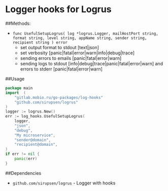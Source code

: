 # Logger hooks for Logrus

##Methods:
* `func UsefulSetupLogrus(
   	log *logrus.Logger,
    mailHostPort string,
   	format string,
   	level string,
   	appName string,
   	sender string,
   	recipient string
   ) error` 
   * set output format to stdout [text|json]
   * set verbosity [panic|fatal|error|warn|info|debug|trace]
   * sending errors to emails [panic|fatal|error|warn]
   * sending logs to stdout [info|debug|trace|panic|fatal|error|warn] and errors to stderr [panic|fatal|error|warn] 


##Usage
```go
package main
import  (
    "gitlab.mobio.ru/go-packages/log-hooks"
    "github.com/sirupsen/logrus"
)
logger := logrus.New()
err := log_hooks.UsefulSetupLogrus(
    logger,
    "json",
    "debug",
    "My microservice",
	"sender@domain",
	"recipient@domain",
)
if err != nil {
    panic(err)
}
```

##Dependencies
* `github.com/sirupsen/logrus`  - Logger with hooks
